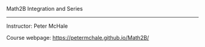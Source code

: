Math2B Integration and Series 
 
---

Instructor: Peter McHale

Course webpage: https://petermchale.github.io/Math2B/ 

